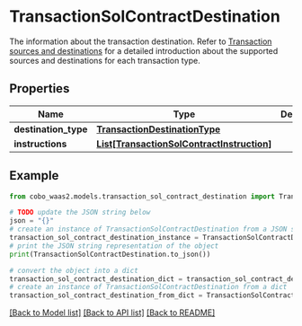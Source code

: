 # TransactionSolContractDestination

The information about the transaction destination. Refer to [Transaction sources and destinations](https://www.cobo.com/developers/v2/guides/transactions/sources-and-destinations) for a detailed introduction about the supported sources and destinations for each transaction type.

## Properties

Name | Type | Description | Notes
------------ | ------------- | ------------- | -------------
**destination_type** | [**TransactionDestinationType**](TransactionDestinationType.md) |  | 
**instructions** | [**List[TransactionSolContractInstruction]**](TransactionSolContractInstruction.md) |  | [optional] 

## Example

```python
from cobo_waas2.models.transaction_sol_contract_destination import TransactionSolContractDestination

# TODO update the JSON string below
json = "{}"
# create an instance of TransactionSolContractDestination from a JSON string
transaction_sol_contract_destination_instance = TransactionSolContractDestination.from_json(json)
# print the JSON string representation of the object
print(TransactionSolContractDestination.to_json())

# convert the object into a dict
transaction_sol_contract_destination_dict = transaction_sol_contract_destination_instance.to_dict()
# create an instance of TransactionSolContractDestination from a dict
transaction_sol_contract_destination_from_dict = TransactionSolContractDestination.from_dict(transaction_sol_contract_destination_dict)
```
[[Back to Model list]](../README.md#documentation-for-models) [[Back to API list]](../README.md#documentation-for-api-endpoints) [[Back to README]](../README.md)


